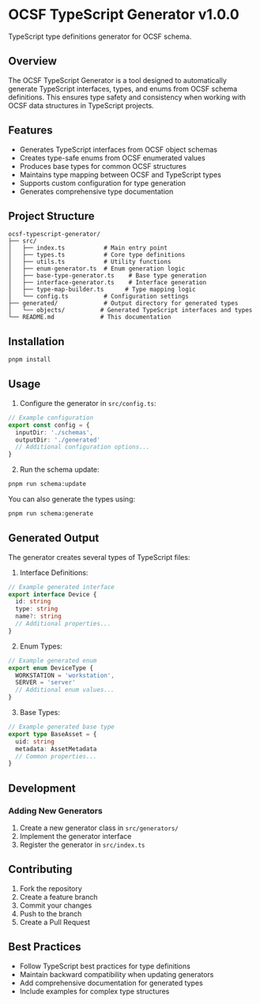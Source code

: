 # OCSF TypeScript Generator v1.0.0

TypeScript type definitions generator for OCSF schema.

## Overview

The OCSF TypeScript Generator is a tool designed to automatically generate TypeScript interfaces, types, and enums from OCSF schema definitions. This ensures type safety and consistency when working with OCSF data structures in TypeScript projects.

## Features

- Generates TypeScript interfaces from OCSF object schemas
- Creates type-safe enums from OCSF enumerated values
- Produces base types for common OCSF structures
- Maintains type mapping between OCSF and TypeScript types
- Supports custom configuration for type generation
- Generates comprehensive type documentation

## Project Structure

```
ocsf-typescript-generator/
├── src/
│   ├── index.ts           # Main entry point
│   ├── types.ts           # Core type definitions
│   ├── utils.ts           # Utility functions
│   ├── enum-generator.ts  # Enum generation logic
│   ├── base-type-generator.ts    # Base type generation
│   ├── interface-generator.ts    # Interface generation
│   ├── type-map-builder.ts      # Type mapping logic
│   └── config.ts          # Configuration settings
├── generated/             # Output directory for generated types
│   └── objects/          # Generated TypeScript interfaces and types
└── README.md             # This documentation
```

## Installation

```bash
pnpm install
```

## Usage

1. Configure the generator in `src/config.ts`:

```typescript
// Example configuration
export const config = {
  inputDir: './schemas',
  outputDir: './generated'
  // Additional configuration options...
}
```

2. Run the schema update:

```bash
pnpm run schema:update
```

You can also generate the types using:

```bash
pnpm run schema:generate
```

## Generated Output

The generator creates several types of TypeScript files:

1. Interface Definitions:

```typescript
// Example generated interface
export interface Device {
  id: string
  type: string
  name?: string
  // Additional properties...
}
```

2. Enum Types:

```typescript
// Example generated enum
export enum DeviceType {
  WORKSTATION = 'workstation',
  SERVER = 'server'
  // Additional enum values...
}
```

3. Base Types:

```typescript
// Example generated base type
export type BaseAsset = {
  uid: string
  metadata: AssetMetadata
  // Common properties...
}
```

## Development

### Adding New Generators

1. Create a new generator class in `src/generators/`
2. Implement the generator interface
3. Register the generator in `src/index.ts`

## Contributing

1. Fork the repository
2. Create a feature branch
3. Commit your changes
4. Push to the branch
5. Create a Pull Request

## Best Practices

- Follow TypeScript best practices for type definitions
- Maintain backward compatibility when updating generators
- Add comprehensive documentation for generated types
- Include examples for complex type structures
